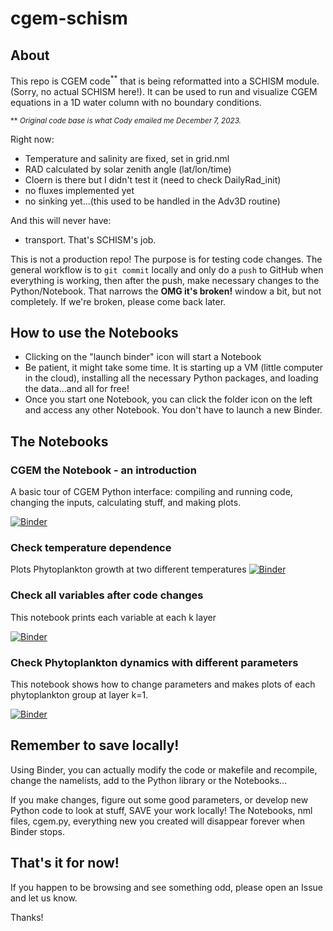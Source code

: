 # cgem-schism

## About

This repo is CGEM code<sup>**</sup> that is being reformatted into a SCHISM module.  (Sorry, no actual SCHISM here!).
It can be used to run and visualize CGEM equations in a 1D water column with no boundary conditions.

<sup> ** *Original code base is what Cody emailed me December 7, 2023.*</sup>

Right now:
- Temperature and salinity are fixed, set in grid.nml
- RAD calculated by solar zenith angle (lat/lon/time)
- Cloern is there but I didn't test it (need to check DailyRad_init)
- no fluxes implemented yet
- no sinking yet...(this used to be handled in the Adv3D routine)

And this will never have:
- transport.  That's SCHISM's job.

This is not a production repo!  The purpose is for testing code changes.  The general workflow is to `git commit` locally and only do a `push` to GitHub when everything is working, then after the push, make necessary changes to the Python/Notebook.  That narrows the **OMG it's broken!** window a bit, but not completely.  If we're broken, please come back later. 

## How to use the Notebooks
- Clicking on the "launch binder" icon will start a Notebook
- Be patient, it might take some time.  It is starting up a VM (little computer in the cloud), installing all the necessary Python packages, and loading the data...and all for free!
- Once you start one Notebook, you can click the folder icon on the left and access any other Notebook.  You don't have to launch a new Binder.  

## The Notebooks

### CGEM the Notebook - an introduction
A basic tour of CGEM Python interface: compiling and running code, changing the inputs, calculating stuff, and making plots.

[![Binder](https://mybinder.org/badge_logo.svg)](https://mybinder.org/v2/gh/lisalenorelowe/cgem-schism.git/HEAD?labpath=cgem.ipynb)

### Check temperature dependence 
Plots Phytoplankton growth at two different temperatures
[![Binder](https://mybinder.org/badge_logo.svg)](https://mybinder.org/v2/gh/lisalenorelowe/cgem-schism.git/HEAD?labpath=cgem.ipynb)

### Check all variables after code changes
This notebook prints each variable at each k layer

[![Binder](https://mybinder.org/badge_logo.svg)](https://mybinder.org/v2/gh/lisalenorelowe/cgem-schism.git/HEAD?labpath=cgem_check.ipynb)

### Check Phytoplankton dynamics with different parameters
This notebook shows how to change parameters and makes plots of each phytoplankton group at layer k=1.

[![Binder](https://mybinder.org/badge_logo.svg)](https://mybinder.org/v2/gh/lisalenorelowe/cgem-schism.git/HEAD?labpath=cgem_A6.ipynb)

## Remember to save locally!
Using Binder, you can actually modify the code or makefile and recompile, change the namelists, add to the Python library or the Notebooks...

If you make changes, figure out some good parameters, or develop new Python code to look at stuff, SAVE your work locally! The Notebooks, nml files, cgem.py, everything new you created will disappear forever when Binder stops.

## That's it for now!
If you happen to be browsing and see something odd, please open an Issue and let us know.  

Thanks!
